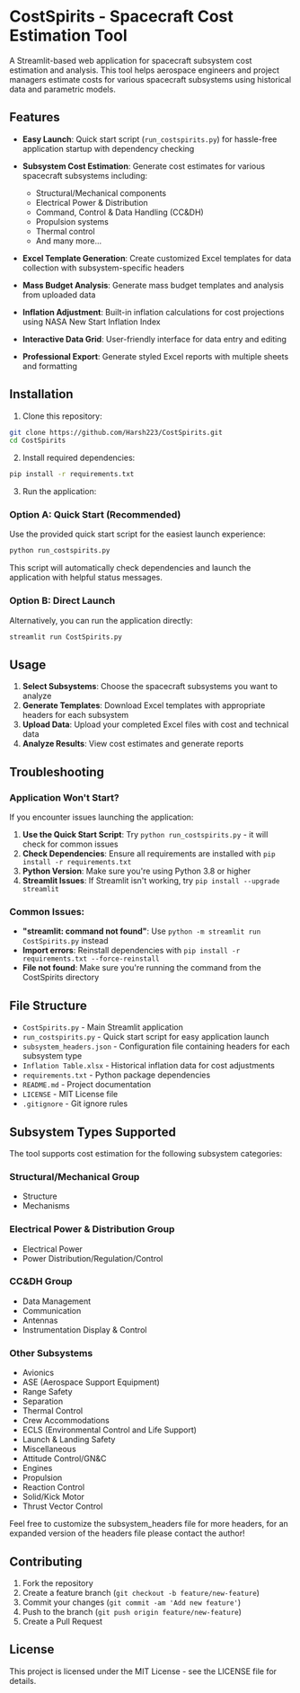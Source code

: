# CostSpirits - Spacecraft Cost Estimation Tool

A Streamlit-based web application for spacecraft subsystem cost estimation and analysis. This tool helps aerospace engineers and project managers estimate costs for various spacecraft subsystems using historical data and parametric models.

## Features

- **Easy Launch**: Quick start script (`run_costspirits.py`) for hassle-free application startup with dependency checking

- **Subsystem Cost Estimation**: Generate cost estimates for various spacecraft subsystems including:
  - Structural/Mechanical components
  - Electrical Power & Distribution
  - Command, Control & Data Handling (CC&DH)
  - Propulsion systems
  - Thermal control
  - And many more...

- **Excel Template Generation**: Create customized Excel templates for data collection with subsystem-specific headers

- **Mass Budget Analysis**: Generate mass budget templates and analysis from uploaded data

- **Inflation Adjustment**: Built-in inflation calculations for cost projections using NASA New Start Inflation Index

- **Interactive Data Grid**: User-friendly interface for data entry and editing

- **Professional Export**: Generate styled Excel reports with multiple sheets and formatting

## Installation

1. Clone this repository:
```bash
git clone https://github.com/Harsh223/CostSpirits.git
cd CostSpirits
```

2. Install required dependencies:
```bash
pip install -r requirements.txt
```

3. Run the application:

### Option A: Quick Start (Recommended)
Use the provided quick start script for the easiest launch experience:
```bash
python run_costspirits.py
```
This script will automatically check dependencies and launch the application with helpful status messages.

### Option B: Direct Launch
Alternatively, you can run the application directly:
```bash
streamlit run CostSpirits.py
```

## Usage

1. **Select Subsystems**: Choose the spacecraft subsystems you want to analyze
2. **Generate Templates**: Download Excel templates with appropriate headers for each subsystem
3. **Upload Data**: Upload your completed Excel files with cost and technical data
4. **Analyze Results**: View cost estimates and generate reports

## Troubleshooting

### Application Won't Start?
If you encounter issues launching the application:

1. **Use the Quick Start Script**: Try `python run_costspirits.py` - it will check for common issues
2. **Check Dependencies**: Ensure all requirements are installed with `pip install -r requirements.txt`
3. **Python Version**: Make sure you're using Python 3.8 or higher
4. **Streamlit Issues**: If Streamlit isn't working, try `pip install --upgrade streamlit`

### Common Issues:
- **"streamlit: command not found"**: Use `python -m streamlit run CostSpirits.py` instead
- **Import errors**: Reinstall dependencies with `pip install -r requirements.txt --force-reinstall`
- **File not found**: Make sure you're running the command from the CostSpirits directory

## File Structure

- `CostSpirits.py` - Main Streamlit application
- `run_costspirits.py` - Quick start script for easy application launch
- `subsystem_headers.json` - Configuration file containing headers for each subsystem type
- `Inflation Table.xlsx` - Historical inflation data for cost adjustments
- `requirements.txt` - Python package dependencies
- `README.md` - Project documentation
- `LICENSE` - MIT License file
- `.gitignore` - Git ignore rules

## Subsystem Types Supported

The tool supports cost estimation for the following subsystem categories:

### Structural/Mechanical Group
- Structure
- Mechanisms

### Electrical Power & Distribution Group
- Electrical Power
- Power Distribution/Regulation/Control

### CC&DH Group
- Data Management
- Communication
- Antennas
- Instrumentation Display & Control

### Other Subsystems
- Avionics
- ASE (Aerospace Support Equipment)
- Range Safety
- Separation
- Thermal Control
- Crew Accommodations
- ECLS (Environmental Control and Life Support)
- Launch & Landing Safety
- Miscellaneous
- Attitude Control/GN&C
- Engines
- Propulsion
- Reaction Control
- Solid/Kick Motor
- Thrust Vector Control

Feel free to customize the subsystem_headers file for more headers, for an expanded version of the headers file please contact the author!

## Contributing

1. Fork the repository
2. Create a feature branch (`git checkout -b feature/new-feature`)
3. Commit your changes (`git commit -am 'Add new feature'`)
4. Push to the branch (`git push origin feature/new-feature`)
5. Create a Pull Request

## License

This project is licensed under the MIT License - see the LICENSE file for details.



